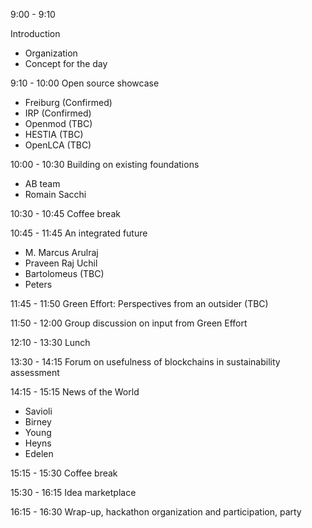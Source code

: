 9:00 - 9:10

Introduction

* Organization
* Concept for the day

9:10 - 10:00 Open source showcase

* Freiburg (Confirmed)
* IRP (Confirmed)
* Openmod (TBC)
* HESTIA (TBC)
* OpenLCA (TBC)

10:00 - 10:30 Building on existing foundations

* AB team
* Romain Sacchi

10:30 - 10:45 Coffee break

10:45 - 11:45 An integrated future

* M. Marcus Arulraj
* Praveen Raj Uchil
* Bartolomeus (TBC)
* Peters

11:45 - 11:50 Green Effort: Perspectives from an outsider (TBC)

11:50 - 12:00 Group discussion on input from Green Effort

12:10 - 13:30 Lunch

13:30 - 14:15 Forum on usefulness of blockchains in sustainability assessment

14:15 - 15:15 News of the World

* Savioli
* Birney
* Young
* Heyns
* Edelen

15:15 - 15:30 Coffee break

15:30 - 16:15 Idea marketplace

16:15 - 16:30 Wrap-up, hackathon organization and participation, party
